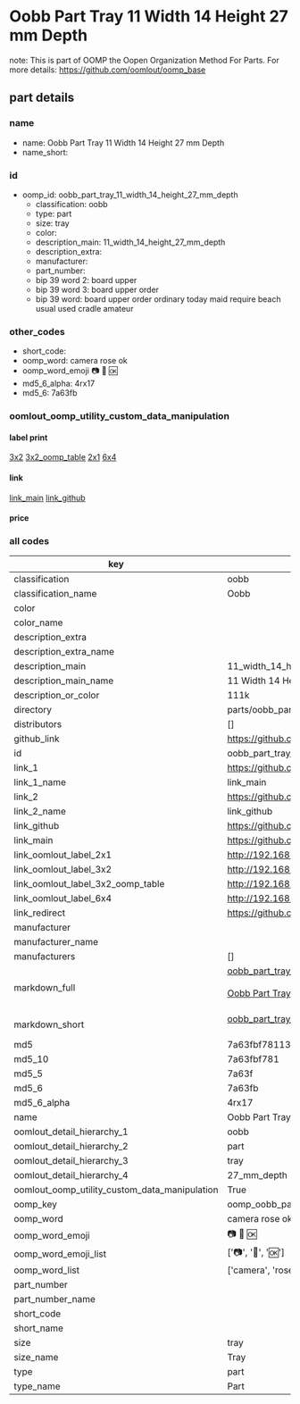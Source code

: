 # Oobb Part Tray 11 Width 14 Height 27 mm Depth  

note: This is part of OOMP the Oopen Organization Method For Parts. For more details: https://github.com/oomlout/oomp_base

##  part details
  







### name
* name: Oobb Part Tray 11 Width 14 Height 27 mm Depth
* name_short: 
### id
* oomp_id: oobb_part_tray_11_width_14_height_27_mm_depth
  * classification: oobb
  * type: part
  * size: tray
  * color: 
  * description_main: 11_width_14_height_27_mm_depth
  * description_extra: 
  * manufacturer: 
  * part_number: 
  * bip 39 word 2: board upper
  * bip 39 word 3: board upper order
  * bip 39 word: board upper order ordinary today maid require beach usual used cradle amateur

### other_codes
* short_code: 
* oomp_word: camera rose ok
* oomp_word_emoji :camera: :rose: :ok:
* md5_6_alpha: 4rx17
* md5_6: 7a63fb






### oomlout_oomp_utility_custom_data_manipulation
#### label print
[3x2](http://192.168.1.245:1112/?label=oomp%204rx17)
[3x2_oomp_table](http://192.168.1.108:1112/?label=oomp%204rx17)
[2x1](http://192.168.1.242:1112/?label=oomp%204rx17)
[6x4](http://192.168.1.55:1112/?label=oomp%204rx17)    

#### link

[link_main](https://github.com/oomlout/oomlout_oomp_version_1_messy/tree/main/parts/oobb_part_tray_11_width_14_height_27_mm_depth) [link_github](https://github.com/oomlout/oomlout_oomp_version_1_messy/tree/main/parts/oobb_part_tray_11_width_14_height_27_mm_depth)                             

#### price







### all codes 
| key | value |  
| --- | --- |  
| classification | oobb |  
| classification_name | Oobb |  
| color |  |  
| color_name |  |  
| description_extra |  |  
| description_extra_name |  |  
| description_main | 11_width_14_height_27_mm_depth |  
| description_main_name | 11 Width 14 Height 27 mm Depth |  
| description_or_color | 111k |  
| directory | parts/oobb_part_tray_11_width_14_height_27_mm_depth |  
| distributors | [] |  
| github_link | https://github.com/oomlout/oomlout_oomp_part_src/tree/main/parts/oobb_part_tray_11_width_14_height_27_mm_depth |  
| id | oobb_part_tray_11_width_14_height_27_mm_depth |  
| link_1 | https://github.com/oomlout/oomlout_oomp_version_1_messy/tree/main/parts/oobb_part_tray_11_width_14_height_27_mm_depth |  
| link_1_name | link_main |  
| link_2 | https://github.com/oomlout/oomlout_oomp_version_1_messy/tree/main/parts/oobb_part_tray_11_width_14_height_27_mm_depth |  
| link_2_name | link_github |  
| link_github | https://github.com/oomlout/oomlout_oomp_version_1_messy/tree/main/parts/oobb_part_tray_11_width_14_height_27_mm_depth |  
| link_main | https://github.com/oomlout/oomlout_oomp_version_1_messy/tree/main/parts/oobb_part_tray_11_width_14_height_27_mm_depth |  
| link_oomlout_label_2x1 | http://192.168.1.242:1112/?label=oomp%204rx17 |  
| link_oomlout_label_3x2 | http://192.168.1.245:1112/?label=oomp%204rx17 |  
| link_oomlout_label_3x2_oomp_table | http://192.168.1.108:1112/?label=oomp%204rx17 |  
| link_oomlout_label_6x4 | http://192.168.1.55:1112/?label=oomp%204rx17 |  
| link_redirect | https://github.com/oomlout/oomlout_oomp_version_1_messy/tree/main/parts/oobb_part_tray_11_width_14_height_27_mm_depth |  
| manufacturer |  |  
| manufacturer_name |  |  
| manufacturers | [] |  
| markdown_full | [oobb_part_tray_11_width_14_height_27_mm_depth](none)<br>[](none)<br>[Oobb Part Tray 11 Width 14 Height 27 Mm Depth](none)<br><br> |  
| markdown_short | [oobb_part_tray_11_width_14_height_27_mm_depth](none)<br><br> |  
| md5 | 7a63fbf7811376e21871a9c5387bc0c5 |  
| md5_10 | 7a63fbf781 |  
| md5_5 | 7a63f |  
| md5_6 | 7a63fb |  
| md5_6_alpha | 4rx17 |  
| name | Oobb Part Tray 11 Width 14 Height 27 mm Depth |  
| oomlout_detail_hierarchy_1 | oobb |  
| oomlout_detail_hierarchy_2 | part |  
| oomlout_detail_hierarchy_3 | tray |  
| oomlout_detail_hierarchy_4 | 27_mm_depth |  
| oomlout_oomp_utility_custom_data_manipulation | True |  
| oomp_key | oomp_oobb_part_tray_11_width_14_height_27_mm_depth |  
| oomp_word | camera rose ok |  
| oomp_word_emoji | :camera: :rose: :ok: |  
| oomp_word_emoji_list | [':camera:', ':rose:', ':ok:'] |  
| oomp_word_list | ['camera', 'rose', 'ok'] |  
| part_number |  |  
| part_number_name |  |  
| short_code |  |  
| short_name |  |  
| size | tray |  
| size_name | Tray |  
| type | part |  
| type_name | Part |  

